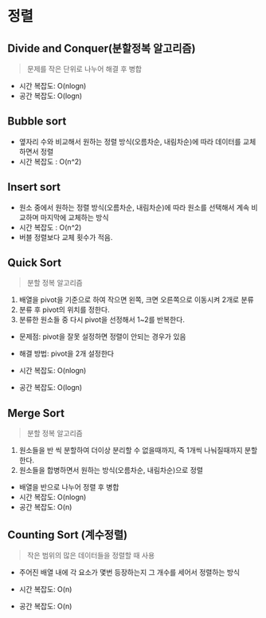 # 정렬

## Divide and Conquer(분할정복 알고리즘)

> 문제를 작은 단위로 나누어 해결 후 병합

- 시간 복잡도: O(nlogn)
- 공간 복잡도: O(logn)

## Bubble sort

- 옆자리 수와 비교해서 원하는 정렬 방식(오름차순, 내림차순)에 따라 데이터를 교체하면서 정렬
- 시간 복잡도 : O(n^2)

## Insert sort

- 원소 중에서 원하는 정렬 방식(오름차순, 내림차순)에 따라 원소를 선택해서 계속 비교하며 마지막에 교체하는 방식
- 시간 복잡도 : O(n^2)
- 버블 정렬보다 교체 횟수가 적음.

## Quick Sort

> 분할 정복 알고리즘

1. 배열을 pivot을 기준으로 하여 작으면 왼쪽, 크면 오른쪽으로 이동시켜 2개로 분류
2. 분류 후 pivot의 위치를 정한다.
3. 분류한 원소들 중 다시 pivot을 선정해서 1~2를 반복한다.

- 문제점: pivot을 잘못 설정하면 정렬이 안되는 경우가 있음
- 해결 방법: pivot을 2개 설정한다

- 시간 복잡도: O(nlogn)
- 공간 복잡도: O(logn)

## Merge Sort

> 분할 정복 알고리즘

1. 원소들을 반 씩 분할하여 더이상 분리할 수 없을때까지, 즉 1개씩 나눠질때까지 분할한다.
2. 원소들을 합병하면서 원하는 방식(오름차순, 내림차순)으로 정렬

- 배열을 반으로 나누어 정렬 후 병합
- 시간 복잡도: O(nlogn)
- 공간 복잡도: O(n)

## Counting Sort (계수정렬)

> 작은 범위의 많은 데이터들을 정렬할 때 사용

- 주어진 배열 내에 각 요소가 몇번 등장하는지 그 개수를 세어서 정렬하는 방식

- 시간 복잡도: O(n)
- 공간 복잡도: O(n)
